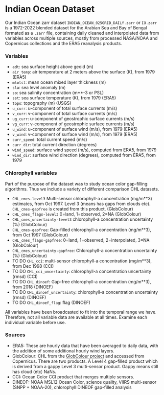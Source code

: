 # Indian Ocean Dataset

Our Indian Ocean zarr dataset `INDIAN_OCEAN_025GRID_DAILY.zarr` or `IO.zarr` is a 1972-2022 blended dataset for the Arabian Sea and Bay of Bengal formated as a `.zarr` file, containing daily cleaned and interpolated data from variables across multiple sources, mostly from processed NASA/NOAA and Copernicus collections and the ERA5 reanalysis products.

### Variables

* `adt`: sea surface height above geoid (m)
* `air_temp`: air temperature at 2 meters above the surface (K), from 1979 (ERA5)
* `mlotst`: mean ocean mixed layer thickness (m)
* `sla`: sea level anomaly (m)
* `so`: sea salinity concentration (m**-3 or PSL)
* `sst`: sea surface temperature (K), from 1979 (ERA5)
* `topo`: topography (m) (USGS)
* `u_curr`: u-component of total surface currents (m/s)
* `v_curr`: v-component of total surface currents (m/s)
* `ug_curr`: u-component of geostrophic surface currents (m/s)
* `vg_curr`: v-component of geostrophic surface currents (m/s)
* `u_wind`: u-component of surface wind (m/s), from 1979 (ERA5)
* `v_wind`: v-component of surface wind (m/s), from 1979 (ERA5)
* `curr_speed`: total current speed (m/s)
* `curr_dir`: total current direction (degrees)
* `wind_speed`: surface wind speed (m/s), computed from ERA5, from 1979
* `wind_dir`: surface wind direction (degrees), computed from ERA5, from 1979

### Chlorophyll variables

Part of the purpose of the dataset was to study ocean color gap-filling algorithms. Thus we include a variety of different comparison CHL datasets.

* `CHL_cmes-level3` Multi-sensor chlorophyll-a concentration (mg/m**3) estimates, from Oct 1997. Level 3 (means has gaps from clouds etc). `CHL_cmes-gapfree` is created from this product. (GlobColour)
* `CHL_cmes_flags-level3` 0=land, 1=observed, 2=NA (GlobColour)
* `CHL_cmes_uncertainty-level3` chlorophyll-a concentration uncertainty (%)  (GlobColour)
* `CHL_cmes-gapfree`: Gap-filled chlorophyll-a concentration (mg/m**3), from Oct 1997 (GlobColour)
* `CHL_cmes_flags-gapfree`: 0=land, 1=observed, 2=interpolated, 3=NA (GlobColour)
* `CHL_cmes_uncertainty-gapfree`: Chlorophyll-a concentration uncertainty (%)  (GlobColour)
* TO DO `CHL_cci`: multi-sensor chlorophyll-a concentration (mg/m**3), from Dec 1998 (CCI)
* TO DO `CHL_cci_uncertainty`: chlorophyll-a concentration uncertainty (rmsd)  (CCI)
* TO DO `CHL_dinoef`: Gap-free chlorophyll-a concentration (mg/m**3), from 2018 (DINOEF)
* TO DO `CHL_dinoef_uncertainty`: chlorophyll-a concentration uncertainty (rmsd)  (DINOEF)
* TO DO `CHL_dinoef_flag`: flag  (DINOEF)

All variables have been broadcasted to fit into the temporal range we have. Therefore, not all variable data are available at all times. Examine each individual variable before use.

### Sources

* ERA5: These are hourly data that have been averaged to daily data, with the addition of some additional hourly wind layers.
* GlobColour: CHL from the [GlobColour project](https://www.globcolour.info/) and accessed from Copernicus. There are two products. A Level 4 gap-filled product which is derived from a gappy Level 3 multi-sensor product. Gappy means still has cloud (etc) NaNs.
* CCI: Ocean Color CCI product that merges multiple sensors.
* DINEOF: NOAA MSL12 Ocean Color, science quality, VIIRS multi-sensor (SNPP + NOAA-20), chlorophyll DINEOF gap-filled analysis
